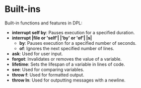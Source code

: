 # Built-ins

Built-in functions and features in DPL:

- **interrupt self by**: Pauses execution for a specified duration.
- **interrupt |file or 'self'| |'by' or 'of'| |s|**
  - **by**: Pauses execution for a specified number of seconds.
  - **of**: Ignores the next specified number of lines.
- **ask**: Used for user input.
- **forgot**: Invalidates or removes the value of a variable.
- **lifetime**: Sets the lifespan of a variable in lines of code.
- **see**: Used for comparing variables.
- **throw f**: Used for formatted output.
- **throw ln**: Used for outputting messages with a newline.
